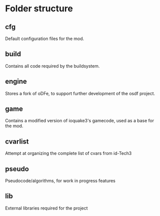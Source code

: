 # Folder structure
## cfg
Default configuration files for the mod.

## build
Contains all code required by the buildsystem.

## engine
Stores a fork of oDFe, to support further development of the osdf project.

## game
Contains a modified version of ioquake3's gamecode, used as a base for the mod.  

## cvarlist
Attempt at organizing the complete list of cvars from id-Tech3

## pseudo
Pseudocode/algorithms, for work in progress features

## lib
External libraries required for the project
